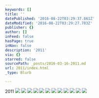 ```yaml
---
keywords: []
title: ''
datePublished: '2016-08-22T03:29:37.861Z'
dateModified: '2016-08-22T03:29:27.783Z'
publisher: {}
author: []
inFeed: false
hasPage: true
inNav: false
description: '2011'
via: {}
starred: false
sourcePath: _posts/2016-03-16-2011.md
url: 2011/index.html
_type: Blurb

---
```

2011
![](https://s3-us-west-2.amazonaws.com/the-grid-img/p/2f1d2c61f6f69ce62e254b8bc5506d4aaf20320e.jpg)
![](https://s3-us-west-2.amazonaws.com/the-grid-img/p/fa7d731a455e9239ef156612203f94e442a39a63.jpg)
![](https://s3-us-west-2.amazonaws.com/the-grid-img/p/ebb18a3af57f01cf8218bb6967f936af908f3ddf.jpg)
![](https://s3-us-west-2.amazonaws.com/the-grid-img/p/83b38c10a498ceadbf32c338c6c580de8e8e2840.jpg)
![](https://s3-us-west-2.amazonaws.com/the-grid-img/p/c77482c88422c263f03b59901541a2fdb7a9d012.jpg)
![](https://s3-us-west-2.amazonaws.com/the-grid-img/p/db039df66be0bee6f43b3a98fc9d50dbd4c7ece5.jpg)
![](https://s3-us-west-2.amazonaws.com/the-grid-img/p/c225cff1bdb2d755ee91a39034bc05bdc46bb605.jpg)
![](https://s3-us-west-2.amazonaws.com/the-grid-img/p/cec5d3bebdeaa3cc188f0b233a41bf1ff64b8fc8.jpg)
![](https://s3-us-west-2.amazonaws.com/the-grid-img/p/88904a5f1b86a5f8e1be7b8660c16dbc7004d259.jpg)
![](https://s3-us-west-2.amazonaws.com/the-grid-img/p/8f0983dc4a3f2cf3247284c5f9cd0b5edc26ee50.jpg)
![](https://s3-us-west-2.amazonaws.com/the-grid-img/p/9dfcfab9eea4cad65632bc7beb5a76a88d793e98.jpg)
![](https://s3-us-west-2.amazonaws.com/the-grid-img/p/41737fe3d5a07aa4012c431035aed4ef8db690cc.jpg)